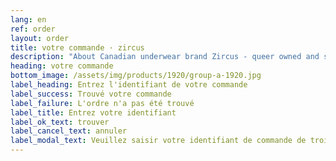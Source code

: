 ```yaml
---
lang: en
ref: order
layout: order
title: votre commande · zircus
description: "About Canadian underwear brand Zircus - queer owned and sewn on Vancouver Island"
heading: votre commande
bottom_image: /assets/img/products/1920/group-a-1920.jpg
label_heading: Entrez l'identifiant de votre commande
label_success: Trouvé votre commande
label_failure: L'ordre n'a pas été trouvé
label_title: Entrez votre identifiant
label_ok_text: trouver
label_cancel_text: annuler
label_modal_text: Veuillez saisir votre identifiant de commande de trois mots
---
```


